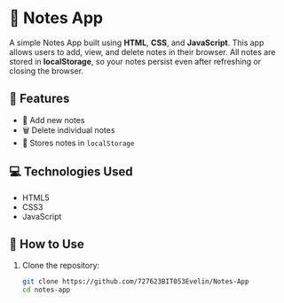 # 📝 Notes App

A simple Notes App built using **HTML**, **CSS**, and **JavaScript**. This app allows users to add, view, and delete notes in their browser. All notes are stored in **localStorage**, so your notes persist even after refreshing or closing the browser.

## 🚀 Features

- 📌 Add new notes
- 🗑️ Delete individual notes
- 💾 Stores notes in `localStorage` 

## 💻 Technologies Used

- HTML5
- CSS3
- JavaScript 

## 🔧 How to Use

1. Clone the repository:
   ```bash
   git clone https://github.com/727623BIT053Evelin/Notes-App
   cd notes-app
